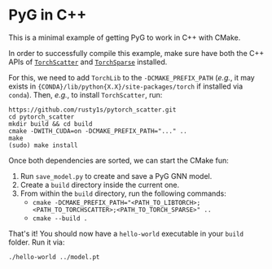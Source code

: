 # PyG in C++

This is a minimal example of getting PyG to work in C++ with CMake.

In order to successfully compile this example, make sure have both the C++ APIs of [`TorchScatter`](https://github.com/rusty1s/pytorch_scatter#c-api) and [`TorchSparse`](https://github.com/rusty1s/pytorch_sparse/#c-api) installed.

For this, we need to add `TorchLib` to the `-DCMAKE_PREFIX_PATH` (*e.g.*, it may exists in `{CONDA}/lib/python{X.X}/site-packages/torch` if installed via `conda`).
Then, *e.g.*, to install `TorchScatter`, run:

```
https://github.com/rusty1s/pytorch_scatter.git
cd pytorch_scatter
mkdir build && cd build
cmake -DWITH_CUDA=on -DCMAKE_PREFIX_PATH="..." ..
make
(sudo) make install
```

Once both dependencies are sorted, we can start the CMake fun:

1. Run `save_model.py` to create and save a PyG GNN model.
2. Create a `build` directory inside the current one.
3. From within the `build` directory, run the following commands:
   * `cmake -DCMAKE_PREFIX_PATH="<PATH_TO_LIBTORCH>;<PATH_TO_TORCHSCATTER>;<PATH_TO_TORCH_SPARSE>" ..`
   * `cmake --build .`

That's it!
You should now have a `hello-world` executable in your `build` folder.
Run it via:

```
./hello-world ../model.pt
```
